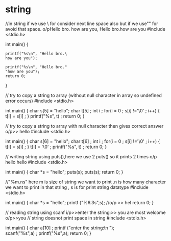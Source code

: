 # string
//in string if we use \ for consider next line space also but if we use"" for avoid that space. o/pHello bro.    how are you, Hello bro.how are you
#include <stdio.h>

int main() {
   
    printf("%s\n", "Hello bro.\
    how are you");

    printf("%s\n", "Hello bro."
    "how are you");
    return 0;
}






// try to copy a string to array (without null character in array so undefined error occurs)
#include <stdio.h>

int main() {
   char s[5] = "hello";
   char t[5] ;
   int i ;
   for(i = 0 ; s[i] !='\0' ; i++)
   {
       t[i] = s[i] ;
   }
    printf("%s", t) ;
    return 0;
}







// try to copy a string to array with null character then gives correct answer o/p>> hello
#include <stdio.h>

int main() {
   char s[6] = "hello";
   char t[6] ;
   int i ;
   for(i = 0 ; s[i] !='\0' ; i++)
   {
       t[i] = s[i] ;
   }
   t[i] = '\0' ;
    printf("%s", t) ;
    return 0;
}










// writing string using puts(),here we use 2 puts() so it prints 2 times o/p hello hello
#include <stdio.h>

int main() {
    char *s = "hello";
    puts(s);
    puts(s);
    return 0;
}





//"%m.ns" here m is size of string we want to print .n is how many character we want to print in that string , s is for print string datatype
#include <stdio.h>

int main() {
    char *s = "hello";
   printf ("%6.3s",s);      //o/p >> hel
    return 0;
}





// reading  string using scanf i/p>>enter the string:>>   you are most welcome         o/p>>you
// string doesnot print space in string
#include <stdio.h>

int main() {
    char a[10] ;
   printf ("enter the string:\n ");     
   scanf("%s",a) ;
   printf("%s",a);
    return 0;
}










